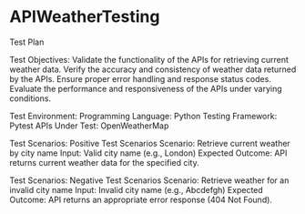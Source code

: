 # APIWeatherTesting
Test Plan

Test Objectives:
Validate the functionality of the APIs for retrieving current weather data.
Verify the accuracy and consistency of weather data returned by the APIs.
Ensure proper error handling and response status codes.
Evaluate the performance and responsiveness of the APIs under varying conditions.

Test Environment:
Programming Language: Python
Testing Framework: Pytest
APIs Under Test: OpenWeatherMap

Test Scenarios:
Positive Test Scenarios
Scenario: Retrieve current weather by city name
Input: Valid city name (e.g., London)
Expected Outcome: API returns current weather data for the specified city.

Test Scenarios:
Negative Test Scenarios
Scenario: Retrieve weather for an invalid city name
Input: Invalid city name (e.g., Abcdefgh)
Expected Outcome: API returns an appropriate error response (404 Not Found).

